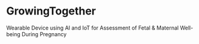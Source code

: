 # GrowingTogether
Wearable Device using AI and IoT for Assessment of Fetal &amp; Maternal Well-being During Pregnancy
